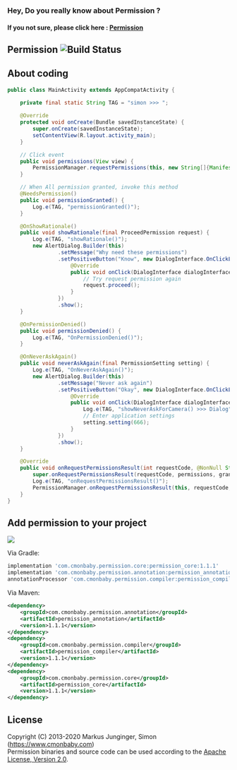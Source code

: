 ### Hey, Do you really know about Permission ?
#### If you not sure, please click here : [Permission](https://www.cmonbaby.com)

## Permission ![Build Status](https://travis-ci.org/greenrobot/EventBus.svg?branch=master)

## About coding
```java
public class MainActivity extends AppCompatActivity {
    
    private final static String TAG = "simon >>> ";

    @Override
    protected void onCreate(Bundle savedInstanceState) {
        super.onCreate(savedInstanceState);
        setContentView(R.layout.activity_main);
    }

    // Click event
    public void permissions(View view) {
        PermissionManager.requestPermissions(this, new String[]{Manifest.permission.CAMERA});
    }

    // When All permission granted, invoke this method
    @NeedsPermission()
    public void permissionGranted() {
        Log.e(TAG, "permissionGranted()");
    }

    @OnShowRationale()
    public void showRationale(final ProceedPermission request) {
        Log.e(TAG, "showRationale()");
        new AlertDialog.Builder(this)
                .setMessage("Why need these permissions")
                .setPositiveButton("Know", new DialogInterface.OnClickListener() {
                    @Override
                    public void onClick(DialogInterface dialogInterface, int which) {
                        // Try request permission again
                        request.proceed();
                    }
                })
                .show();
    }

    @OnPermissionDenied()
    public void permissionDenied() {
        Log.e(TAG, "OnPermissionDenied()");
    }

    @OnNeverAskAgain()
    public void neverAskAgain(final PermissionSetting setting) {
        Log.e(TAG, "OnNeverAskAgain()");
        new AlertDialog.Builder(this)
                .setMessage("Never ask again")
                .setPositiveButton("Okay", new DialogInterface.OnClickListener() {
                    @Override
                    public void onClick(DialogInterface dialogInterface, int which) {
                        Log.e(TAG, "showNeverAskForCamera() >>> Dialog");
                        // Enter application settings
                        setting.setting(666);
                    }
                })
                .show();
    }

    @Override
    public void onRequestPermissionsResult(int requestCode, @NonNull String[] permissions, @NonNull int[] grantResults) {
        super.onRequestPermissionsResult(requestCode, permissions, grantResults);
        Log.e(TAG, "onRequestPermissionsResult()");
        PermissionManager.onRequestPermissionsResult(this, requestCode, grantResults);
    }
}
```

## Add permission to your project
<a href="https://www.cmonbaby.com">
<img src="https://img.shields.io/bintray/v/cmonbaby/simon/permission_annotation?label=maven-central"></a>

Via Gradle:
```gradle
implementation 'com.cmonbaby.permission.core:permission_core:1.1.1'
implementation 'com.cmonbaby.permission.annotation:permission_annotation:1.1.1'
annotationProcessor 'com.cmonbaby.permission.compiler:permission_compiler:1.1.1'
```

Via Maven:
```xml
<dependency>
    <groupId>com.cmonbaby.permission.annotation</groupId>
    <artifactId>permission_annotation</artifactId>
    <version>1.1.1</version>
</dependency>
<dependency>
    <groupId>com.cmonbaby.permission.compiler</groupId>
    <artifactId>permission_compiler</artifactId>
    <version>1.1.1</version>
</dependency>
<dependency>
    <groupId>com.cmonbaby.permission.core</groupId>
    <artifactId>permission_core</artifactId>
    <version>1.1.1</version>
</dependency>
```

## License

Copyright (C) 2013-2020 Markus Junginger, Simon (https://www.cmonbaby.com)  
Permission binaries and source code can be used according to the [Apache License, Version 2.0](LICENSE).
